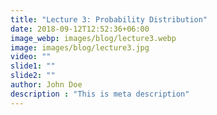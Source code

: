 ```yaml
---
title: "Lecture 3: Probability Distribution"
date: 2018-09-12T12:52:36+06:00
image_webp: images/blog/lecture3.webp
image: images/blog/lecture3.jpg
video: ""
slide1: ""
slide2: ""
author: John Doe
description : "This is meta description"
---
```

